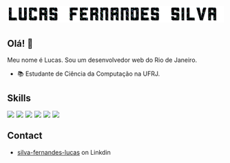 <h1 align="center">
  <img src="./name.gif" alt="Lucas Fernandes Silva" />
</h1>

## Olá! 👋
Meu nome é Lucas. Sou um desenvolvedor web do Rio de Janeiro.

- 📚 Estudante de Ciência da Computação na UFRJ.

## Skills
<div style="display: flex; gap: 5px;" >
    <img src="https://img.shields.io/badge/React-20232A?style=for-the-badge&logo=react&logoColor=61DAFB" />
    <img src="https://img.shields.io/badge/JavaScript-323330?style=for-the-badge&logo=javascript&logoColor=F7DF1E" />
    <img src="https://img.shields.io/badge/TypeScript-007ACC?style=for-the-badge&logo=typescript&logoColor=white" />
    <img src="https://img.shields.io/badge/Node.js-339933?style=for-the-badge&logo=nodedotjs&logoColor=white" />
    <img src="https://img.shields.io/badge/Prisma-3982CE?style=for-the-badge&logo=Prisma&logoColor=white" />
     <img src="https://img.shields.io/badge/PostgreSQL-316192?style=for-the-badge&logo=postgresql&logoColor=white" />
</div>

## Contact
- [silva-fernandes-lucas](https://www.linkedin.com/in/silva-fernandes-lucas/) on Linkdin
